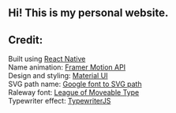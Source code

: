 ## Hi! This is my personal website. 

## Credit:
Built using [React Native](https://reactjs.org)<br />
Name animation: [Framer Motion API](https://www.framer.com/api/motion/)<br />
Design and styling: [Material UI](https://material-ui.com)<br />
SVG path name: [Google font to SVG path](https://danmarshall.github.io/google-font-to-svg-path/)<br />
Raleway font: [League of Moveable Type](https://www.theleagueofmoveabletype.com/raleway)<br />
Typewriter effect: [TypewriterJS](https://github.com/tameemsafi/typewriterjs#readme)
